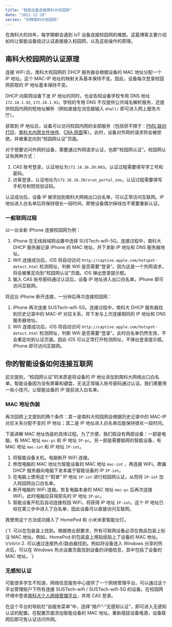 ```yaml
---
title: "智能设备连接南科大校园网"
date: "2021-12-28"
series: "折腾南科大校园网"
---
```


在南科大的四年，每学期都会遇到 IoT 设备连接校园网的难题。这篇博客主要介绍如何让智能设备绕过认证直接接入校园网，以及这些操作的原理。

<!-- more -->

## 南科大校园网的认证原理

连接 WiFi 后，南科大校园网的 DHCP 服务器会根据设备的 MAC 地址分配一个 IP 地址。这个 MAC-IP 地址的映射关系基本保持不变。因此，设备每次登录校园网获取的 IP 地址基本保持不变。

<Dialog>
学计算机网络的同学们期末考试前记得背一下 DHCP 的全称。不用谢~
</Dialog>

DHCP 向联网设备下发 IP 地址的同时，也会告知设备学校专用 DNS 地址 `172.18.1.92`, `172.18.1.93`。学校的专用 DNS 不仅提供公共域名解析服务，还提供校园内网的短地址解析（例如直接在浏览器输入 `ehall/` 即可进入网上服务大厅）。

获取到 IP 地址后，设备可以访问校园内网的全部服务（包括但不限于：[PMS 联创打印](pms.sustech.edu.cn)、[南科大内网文件快传](send.cra.moe)、[CRA 网盘](dl.cra.moe)等）。此时，设备对外网的请求将会被拒绝，并被重定向到“校园网认证”页面。

对于想要访问外网的设备，需要通过外网请求认证，也即“校园网认证”。校园网认证有两种方式：

1. CAS 账号登录，认证地址为`172.16.16.20:803`。认证过程需要填写学工号和密码。
2. 访客登录，认证地址为`172.16.16.20/srun_portal_sms`。认证过程需要填写手机号和短信验证码。

认证成功后，设备 IP 被添加到南科大网络出口白名单，可以正常访问互联网。IP 地址进入白名单后将保持很长一段时间，即使设备偶尔掉线也不需要重新认证。

### 一般联网过程

以一台全新 iPhone 连接校园网为例：

1. iPhone 在无线局域网设置中选择 SUSTech-wifi-5G。连接过程中，南科大 DHCP 服务器记录 iPhone 的 MAC 地址，并下发新 IP 地址和 DNS 服务器地址。
2. Wifi 连接成功后，iOS 将自动访问 `http://captive.apple.com/hotspot-detect.html` 检测网址，判断 Wifi 是否需要“登录”。因为这是一个外网请求，将会被重定向到“校园网认证”页面。iOS 弹出登录提示框。
3. 输入 CAS 账号密码通过认证后，设备 IP 地址进入出口白名单。iPhone 即可访问互联网。

将这台 iPhone 断开连接，一分钟后再次连接校园网：

1. iPhone 再次连接 SUSTech-wifi-5G。连接过程中，南科大 DHCP 服务器找到历史记录中的 MAC-IP 对应关系，并下发与上次连接相同的 IP 地址和 DNS 服务器地址。
2. Wifi 连接成功后，iOS 将自动访问 `http://captive.apple.com/hotspot-detect.html` 检测网址，判断 Wifi 是否需要“登录”。此时白名单仍然生效，不会重定向到认证页面。因此 iOS 可以正常打开检测网址，不弹出登录提示框。iPhone 即可访问互联网。

## 你的智能设备如何连接互联网

前文提到，“校园网认证”的本质是将设备的 IP 地址添加到南科大网络出口白名单。智能设备因为没有屏幕和键盘，无法正常输入账号密码通过认证。我们需要用一些小技巧，让智能设备的 IP 提前进入白名单。

### MAC 地址伪装

再次回顾上文提到的两个条件：其一是南科大校园网会根据历史记录中的 MAC-IP 对应关系分配不变的 IP 地址；其二是 IP 地址进入白名单后能保持很长一段时间。

下面讲解 MAC 地址伪装的具体过程。为了方便，我们假设有两部设备：一部是电脑，有 MAC 地址 `mac-pc` 和 IP 地址 `IP-pc`。另一部是需要联网的智能设备，有 MAC 地址 `mac-iot` 和 IP 地址 `IP-iot`。

1. 将智能设备关机。电脑断开 WiFi 连接。
2. 修改电脑的 MAC 地址为智能设备的 MAC 地址 `mac-iot` ，再连接 WiFi。欺骗 DHCP 服务器向电脑下发本属于智能设备的 IP `IP-iot`。
3. 在电脑上使用这个“假冒” IP 地址 `IP-iot` 进行校园网认证，从而将 `IP-iot` 加入校园网出口白名单。
4. 断开电脑的 WiFi 连接。恢复电脑本身的 MAC 地址 `mac-pc` 后再次连接 WiFi，此时电脑应获得原先的 IP 地址 `IP-pc`。
5. 智能设备开机后自动连接校园 WiFi，将获得 IP 地址 `IP-iot`。这个 IP 地址已经在第三步中进入了白名单，因此设备可以直接访问互联网。

我使用这个方法成功接入了 HomePod 和 小米米家智能台灯。

<div className="flex flex-col space-y-2">
<Callout title="如何获取智能设备的 MAC 地址？">
{`1. 可以在包装盒上找到。根据商业部要求，所有可联网设备必须在商品包装上标注 MAC 地址。例如，HomePod 的包装盒上用贴纸贴上了设备的 MAC 地址。\r\n\r\n
2. 可以通过连接热点/路由器找到。例如将设备连入 Windows 分享的热点后，可以在 Windows 热点设置页面找到设备的详细信息，其中包括了设备的 MAC 地址。`}
</Callout>
<Callout title="如何修改电脑的 MAC 地址？" content="以 macOS 为例，只需要在断网条件下使用终端执行 `sudo ifconfig en0 ether <NEW MAC ADDRESS>` 即可。" />
</div>

### 无感知认证

<Dialog>
尝试多次均未成功。此方案仅供参考。
</Dialog>

可能很多学生不知道，网络信息服务中心提供了一个网络管理平台。可以通过这个平台管理账户下所有连接 SUSTech-wifi / SUSTech-wifi-5G 的设备。在校园网环境中登录[南科大个人网络管理平台](http://172.16.16.20:8900/home)，并用 CAS 登录。

在这个平台的导航栏“自服务菜单”中，选择“用户”-“无感知认证”，即可进入无感知认证的配置。在配置页面添加智能设备的 MAC 地址。重新插拔设备电源，设备联网后即可免认证访问外网。
